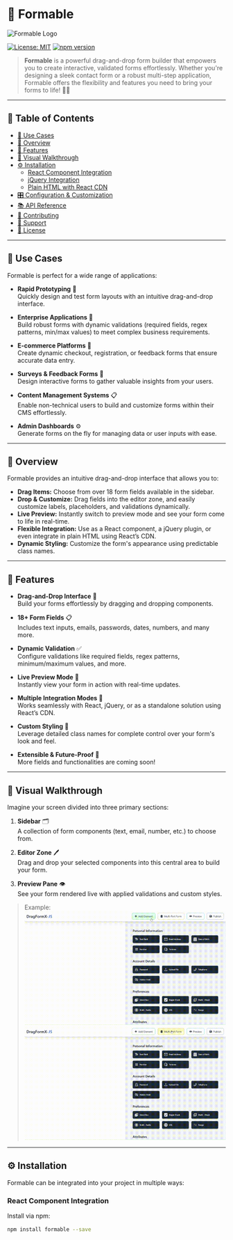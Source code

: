 # 🚀 Formable

![Formable Logo](https://example.com/Formable-logo.png)

[![License: MIT](https://img.shields.io/badge/License-MIT-yellow.svg)](LICENSE)
[![npm version](https://img.shields.io/npm/v/Formable.svg)](https://www.npmjs.com/package/Formable)

> **Formable** is a powerful drag-and-drop form builder that empowers you to create interactive, validated forms effortlessly. Whether you're designing a sleek contact form or a robust multi-step application, Formable offers the flexibility and features you need to bring your forms to life! 🎨✨

---

## 📖 Table of Contents

- [🚀 Use Cases](#-use-cases)
- [📝 Overview](#-overview)
- [🌟 Features](#-features)
- [🎥 Visual Walkthrough](#-visual-walkthrough)
- [⚙️ Installation](#️-installation)
  - [React Component Integration](#react-component-integration)
  - [jQuery Integration](#jquery-integration)
  - [Plain HTML with React CDN](#plain-html-with-react-cdn)
- [🎛️ Configuration & Customization](#️-configuration--customization)
- [📚 API Reference](#-api-reference)
- [🤝 Contributing](#-contributing)
- [💬 Support](#-support)
- [📄 License](#-license)

---

## 🚀 Use Cases

Formable is perfect for a wide range of applications:

- **Rapid Prototyping** 🚀  
  Quickly design and test form layouts with an intuitive drag-and-drop interface.

- **Enterprise Applications** 🏢  
  Build robust forms with dynamic validations (required fields, regex patterns, min/max values) to meet complex business requirements.

- **E-commerce Platforms** 🛒  
  Create dynamic checkout, registration, or feedback forms that ensure accurate data entry.

- **Surveys & Feedback Forms** 📝  
  Design interactive forms to gather valuable insights from your users.

- **Content Management Systems** 📋  
  Enable non-technical users to build and customize forms within their CMS effortlessly.

- **Admin Dashboards** ⚙️  
  Generate forms on the fly for managing data or user inputs with ease.

---

## 📝 Overview

Formable provides an intuitive drag-and-drop interface that allows you to:

- **Drag Items:** Choose from over 18 form fields available in the sidebar.  
- **Drop & Customize:** Drag fields into the editor zone, and easily customize labels, placeholders, and validations dynamically.  
- **Live Preview:** Instantly switch to preview mode and see your form come to life in real-time.  
- **Flexible Integration:** Use as a React component, a jQuery plugin, or even integrate in plain HTML using React’s CDN.  
- **Dynamic Styling:** Customize the form's appearance using predictable class names.

---

## 🌟 Features

- **Drag-and-Drop Interface** 🎯  
  Build your forms effortlessly by dragging and dropping components.

- **18+ Form Fields** 📋  
  Includes text inputs, emails, passwords, dates, numbers, and many more.

- **Dynamic Validation** ✅  
  Configure validations like required fields, regex patterns, minimum/maximum values, and more.

- **Live Preview Mode** 👀  
  Instantly view your form in action with real-time updates.

- **Multiple Integration Modes** 🔌  
  Works seamlessly with React, jQuery, or as a standalone solution using React’s CDN.

- **Custom Styling** 🎨  
  Leverage detailed class names for complete control over your form's look and feel.

- **Extensible & Future-Proof** 🔮  
  More fields and functionalities are coming soon!

---

## 🎥 Visual Walkthrough

Imagine your screen divided into three primary sections:

1. **Sidebar** 🗂️  
   A collection of form components (text, email, number, etc.) to choose from.

2. **Editor Zone** 🖊️  
   Drag and drop your selected components into this central area to build your form.

3. **Preview Pane** 👁️  
   See your form rendered live with applied validations and custom styles.


> Example:  
>![Formable Demo](assets/Normal-Drag-Drop.gif)
>![Formable Demo](assets/Multi-Part.gif)


---

## ⚙️ Installation

Formable can be integrated into your project in multiple ways:

### React Component Integration

Install via npm:

```bash
npm install formable --save
